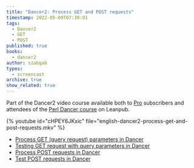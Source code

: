 ```yaml
---
title: "Dancer2: Process GET and POST requests"
timestamp: 2022-05-09T07:30:01
tags:
  - Dancer2
  - GET
  - POST
published: true
books:
  - dancer2
author: szabgab
types:
  - screencast
archive: true
show_related: true
---
```



Part of the Dancer2 video course available both to [Pro](/pro) subscribers and attendees of the [Perl Dancer course](https://leanpub.com/c/dancer) on Leanpub.


{% youtube id="cHPEY6JKxic" file="english-dancer2-process-get-and-post-requests.mkv" %}

* [Process GET (query request) parameters in Dancer](https://code-maven.com/slides/dancer/process-get-parameters-in-dancer)
* [Testing GET request with query parameters in Dancer](https://code-maven.com/slides/dancer/testing-get-requests-with-query-parameters-in-dancer)
* [Process POST requests in Dancer](https://code-maven.com/slides/dancer/process-post-requests-in-dancer)
* [Test POST requests in Dancer](https://code-maven.com/slides/dancer/test-post-requests-in-dancer)

